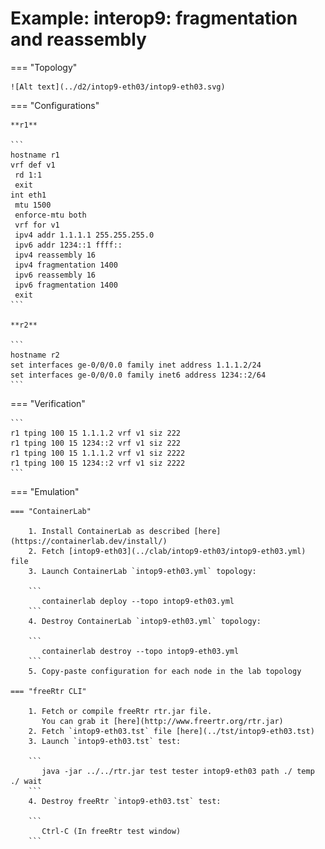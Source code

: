 # Example: interop9: fragmentation and reassembly

=== "Topology"

    ![Alt text](../d2/intop9-eth03/intop9-eth03.svg)

=== "Configurations"

    **r1**

    ```
    hostname r1
    vrf def v1
     rd 1:1
     exit
    int eth1
     mtu 1500
     enforce-mtu both
     vrf for v1
     ipv4 addr 1.1.1.1 255.255.255.0
     ipv6 addr 1234::1 ffff::
     ipv4 reassembly 16
     ipv4 fragmentation 1400
     ipv6 reassembly 16
     ipv6 fragmentation 1400
     exit
    ```

    **r2**

    ```
    hostname r2
    set interfaces ge-0/0/0.0 family inet address 1.1.1.2/24
    set interfaces ge-0/0/0.0 family inet6 address 1234::2/64
    ```

=== "Verification"

    ```
    r1 tping 100 15 1.1.1.2 vrf v1 siz 222
    r1 tping 100 15 1234::2 vrf v1 siz 222
    r1 tping 100 15 1.1.1.2 vrf v1 siz 2222
    r1 tping 100 15 1234::2 vrf v1 siz 2222
    ```

=== "Emulation"

    === "ContainerLab"

        1. Install ContainerLab as described [here](https://containerlab.dev/install/)  
        2. Fetch [intop9-eth03](../clab/intop9-eth03/intop9-eth03.yml) file  
        3. Launch ContainerLab `intop9-eth03.yml` topology:  

        ```
           containerlab deploy --topo intop9-eth03.yml  
        ```
        4. Destroy ContainerLab `intop9-eth03.yml` topology:  

        ```
           containerlab destroy --topo intop9-eth03.yml  
        ```
        5. Copy-paste configuration for each node in the lab topology

    === "freeRtr CLI"

        1. Fetch or compile freeRtr rtr.jar file.  
           You can grab it [here](http://www.freertr.org/rtr.jar)  
        2. Fetch `intop9-eth03.tst` file [here](../tst/intop9-eth03.tst)  
        3. Launch `intop9-eth03.tst` test:  

        ```
           java -jar ../../rtr.jar test tester intop9-eth03 path ./ temp ./ wait
        ```
        4. Destroy freeRtr `intop9-eth03.tst` test:  

        ```
           Ctrl-C (In freeRtr test window)
        ```

